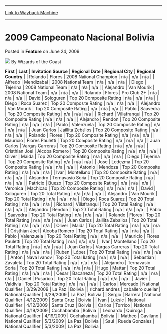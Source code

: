
---
[Link to Wayback Machine](https://web.archive.org/web/20220124045908/https://magic.wizards.com/en/articles/archive/feature/2009-campeonato-nacional-bolivia-2009-06-24)

[_metadata_:wayback_url]:- "https://magic.wizards.com/en/articles/archive/feature/2009-campeonato-nacional-bolivia-2009-06-24"
[_metadata_:wayback_raw_url]:- "https://web.archive.org/web/20220124045908id_/https://magic.wizards.com/en/articles/archive/feature/2009-campeonato-nacional-bolivia-2009-06-24"
[_metadata_:wayback_capture_timestamp]:- "2022-01-24 04:59:08+00:00"
[_metadata_:description]:- "FirstLastInvitation SourceRegional DateRegional CityRegional Country RolandoFlores2008 National Championn/an/an/a AlfredoMendizabal2008 National Teamn/an/an/a DiegoTejerina2008 National Teamn/an/an/a AlejandroVan Mourik2008 National Teamn/an/an/a RolandoFloresPro Club 2+n/an/an/a DavidSologurenTop 20 Composite Ratingn/an/an/a DiegoRoca SuarezTop 20 Composite Ratingn/an/an/a"
[_metadata_:generator]:- "Drupal 7 (http://drupal.org)"
---


2009 Campeonato Nacional Bolivia
================================



 Posted in **Feature**
 on June 24, 2009 






![](https://media.magic.wizards.com/styles/auth_small/public/images/person/wizards_author.jpg)
By Wizards of the Coast













 **First** | **Last** | **Invitation Source** | **Regional Date** | **Regional City** | **Regional Country** |
| Rolando | Flores | 2008 National Champion | n/a | n/a | n/a |
| Alfredo | Mendizabal | 2008 National Team | n/a | n/a | n/a |
| Diego | Tejerina | 2008 National Team | n/a | n/a | n/a |
| Alejandro | Van Mourik | 2008 National Team | n/a | n/a | n/a |
| Rolando | Flores | Pro Club 2+ | n/a | n/a | n/a |
| David | Sologuren | Top 20 Composite Rating | n/a | n/a | n/a |
| Diego | Roca Suarez | Top 20 Composite Rating | n/a | n/a | n/a |
| Alejandro | Van Mourik | Top 20 Composite Rating | n/a | n/a | n/a |
| Pablo | Saavedra | Top 20 Composite Rating | n/a | n/a | n/a |
| Richard | Villafranqui | Top 20 Composite Rating | n/a | n/a | n/a |
| Alejandro | Rendon | Top 20 Composite Rating | n/a | n/a | n/a |
| Pablo | Valenzuela | Top 20 Composite Rating | n/a | n/a | n/a |
| Juan Carlos | Jaillita Zeballos | Top 20 Composite Rating | n/a | n/a | n/a |
| Rolando | Flores | Top 20 Composite Rating | n/a | n/a | n/a |
| Mauricio | Flores Pauletti | Top 20 Composite Rating | n/a | n/a | n/a |
| Juan Carlos | Vargas Carreras | Top 20 Composite Rating | n/a | n/a | n/a |
| Cristhian Joel | Alcoba Romero | Top 20 Composite Rating | n/a | n/a | n/a |
| Oliver | Maida | Top 20 Composite Rating | n/a | n/a | n/a |
| Diego | Tejerina | Top 20 Composite Rating | n/a | n/a | n/a |
| Jose | Ledezma | Top 20 Composite Rating | n/a | n/a | n/a |
| Antonio | Mendoza | Top 20 Composite Rating | n/a | n/a | n/a |
| Ivar | Montellano | Top 20 Composite Rating | n/a | n/a | n/a |
| Alejandro | Ternavasio Soria | Top 20 Composite Rating | n/a | n/a | n/a |
| Patricio | Buezo | Top 20 Composite Rating | n/a | n/a | n/a |
| Veronica | Machicao | Top 20 Composite Rating | n/a | n/a | n/a |
| David | Sologuren | Top 20 Total Rating | n/a | n/a | n/a |
| Alejandro | Van Mourik | Top 20 Total Rating | n/a | n/a | n/a |
| Diego | Roca Suarez | Top 20 Total Rating | n/a | n/a | n/a |
| Richard | Villafranqui | Top 20 Total Rating | n/a | n/a | n/a |
| Alejandro | Rendon | Top 20 Total Rating | n/a | n/a | n/a |
| Pablo | Saavedra | Top 20 Total Rating | n/a | n/a | n/a |
| Rolando | Flores | Top 20 Total Rating | n/a | n/a | n/a |
| Juan Carlos | Jaillita Zeballos | Top 20 Total Rating | n/a | n/a | n/a |
| Oliver | Maida | Top 20 Total Rating | n/a | n/a | n/a |
| Cristhian Joel | Alcoba Romero | Top 20 Total Rating | n/a | n/a | n/a |
| Pablo | Valenzuela | Top 20 Total Rating | n/a | n/a | n/a |
| Mauricio | Flores Pauletti | Top 20 Total Rating | n/a | n/a | n/a |
| Ivar | Montellano | Top 20 Total Rating | n/a | n/a | n/a |
| Juan Carlos | Vargas Carreras | Top 20 Total Rating | n/a | n/a | n/a |
| Ruben | López | Top 20 Total Rating | n/a | n/a | n/a |
| Antón | Nava Ivanov | Top 20 Total Rating | n/a | n/a | n/a |
| Sebastian | Zavaleta | Top 20 Total Rating | n/a | n/a | n/a |
| Alejandro | Ternavasio Soria | Top 20 Total Rating | n/a | n/a | n/a |
| Hugo | Mattar | Top 20 Total Rating | n/a | n/a | n/a |
| Cesar | Bacarreza | Top 20 Total Rating | n/a | n/a | n/a |
| Daniel | Pusarico | Top 20 Total Rating | n/a | n/a | n/a |
| Javier | Valdivia | Top 20 Total Rating | n/a | n/a | n/a |
| Carlos | Mercado | National Qualifier | 3/29/2009 | La Paz | Bolivia |
| richard andres | caballero cuellar | National Qualifier | 3/29/2009 | La Paz | Bolivia |
| Sergio | Barrera | National Qualifier | 4/12/2009 | Santa Cruz | Bolivia |
| Ivan | Luksic | National Qualifier | 4/12/2009 | Santa Cruz | Bolivia |
| Carlos | Torrico | National Qualifier | 4/19/2009 | Cochabamba | Bolivia |
| Leonardo | Quiroga | National Qualifier | 4/19/2009 | Cochabamba | Bolivia |
| Matheo | Gavilano | National Qualifier | 5/3/2009 | La Paz | Bolivia |
| Saul | Rueda Gonzales | National Qualifier | 5/3/2009 | La Paz | Bolivia |







